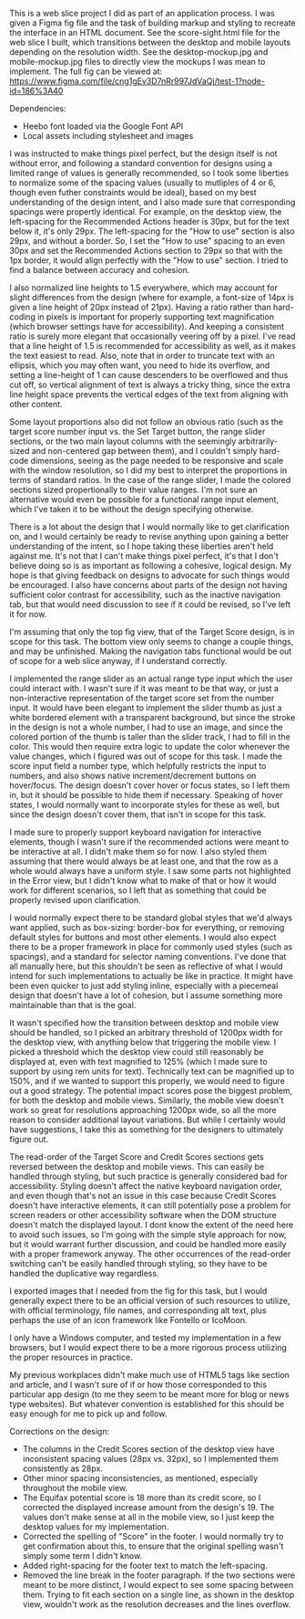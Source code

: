This is a web slice project I did as part of an application process.  I was given a Figma fig file and the task of building markup and styling to recreate the interface in an HTML document.  See the score-sight.html file for the web slice I built, which transitions between the desktop and mobile layouts depending on the resolution width.  See the desktop-mockup.jpg and mobile-mockup.jpg files to directly view the mockups I was mean to implement.  The full fig can be viewed at: https://www.figma.com/file/cng1gEv3D7nRr997JdVaQj/test-1?node-id=186%3A40

Dependencies:
* Heebo font loaded via the Google Font API
* Local assets including stylesheet and images

I was instructed to make things pixel perfect, but the design itself is not without error, and following a standard convention for designs using a limited range of values is generally recommended, so I took some liberties to normalize some of the spacing values (usually to mutliples of 4 or 6, though even futher constraints would be ideal), based on my best understanding of the design intent, and I also made sure that corresponding spacings were propertly identical.  For example, on the desktop view, the left-spacing for the Recommended Actions header is 30px, but for the text below it, it's only 29px.  The left-spacing for the "How to use" section is also 29px, and without a border.  So, I set the "How to use" spacing to an even 30px and set the Recommended Actions section to 29px so that with the 1px border, it would align perfectly with the "How to use" section.  I tried to find a balance between accuracy and cohesion.

I also normalized line heights to 1.5 everywhere, which may account for slight differences from the design (where for example, a font-size of 14px is given a line height of 20px instead of 21px).  Having a ratio rather than hard-coding in pixels is important for properly supporting text magnification (which browser settings have for accessibility).  And keeping a consistent ratio is surely more elegant that occasionally veering off by a pixel.  I've read that a line height of 1.5 is recommended for accessibility as well, as it makes the text easiest to read.  Also, note that in order to truncate text with an ellipsis, which you may often want, you need to hide its overflow, and setting a line-height of 1 can cause descenders to be overflowed and thus cut off, so vertical alignment of text is always a tricky thing, since the extra line height space prevents the vertical edges of the text from aligning with other content.

Some layout proportions also did not follow an obvious ratio (such as the target score number input vs. the Set Target button, the range slider sections, or the two main layout columns with the seemingly arbitrarily-sized and non-centered gap between them), and I couldn't simply hard-code dimensions, seeing as the page needed to be responsive and scale with the window resolution, so I did my best to interpret the proportions in terms of standard ratios.  In the case of the range slider, I made the colored sections sized propertionally to their value ranges.  I'm not sure an alternative would even be possible for a functional range input element, which I've taken it to be without the design specifying otherwise.

There is a lot about the design that I would normally like to get clarification on, and I would certainly be ready to revise anything upon gaining a better understanding of the intent, so I hope taking these liberties aren't held against me.  It's not that I can't make things pixel perfect, it's that I don't believe doing so is as important as following a cohesive, logical design.  My hope is that giving feedback on designs to advocate for such things would be encouraged.  I also have concerns about parts of the design not having sufficient color contrast for accessibility, such as the inactive navigation tab, but that would need discussion to see if it could be revised, so I've left it for now.

I'm assuming that only the top fig view, that of the Target Score design, is in scope for this task.  The bottom view only seems to change a couple things, and may be unfinished.  Making the navigation tabs functional would be out of scope for a web slice anyway, if I understand correctly.

I implemented the range slider as an actual range type input which the user could interact with.  I wasn't sure if it was meant to be that way, or just a non-interactive representation of the target score set from the number input.  It would have been elegant to implement the slider thumb as just a white bordered element with a transparent background, but since the stroke in the design is not a whole number, I had to use an image, and since the colored portion of the thumb is taller than the slider track, I had to fill in the color.  This would then require extra logic to update the color whenever the value changes, which I figured was out of scope for this task.  I made the score input field a number type, which helpfully restricts the input to numbers, and also shows native increment/decrement buttons on hover/focus.  The design doesn't cover hover or focus states, so I left them in, but it should be possible to hide them if necessary.  Speaking of hover states, I would normally want to incorporate styles for these as well, but since the design doesn't cover them, that isn't in scope for this task.

I made sure to properly support keyboard navigation for interactive elements, though I wasn't sure if the recommended actions were meant to be interactive at all.  I didn't make them so for now.  I also styled them assuming that there would always be at least one, and that the row as a whole would always have a uniform style.  I saw some parts not highlighted in the Error view, but I didn't know what to make of that or how it would work for different scenarios, so I left that as something that could be properly revised upon clarification.

I would normally expect there to be standard global styles that we'd always want applied, such as box-sizing: border-box for everything, or removing default styles for buttons and most other elements.  I would also expect there to be a proper framework in place for commonly used styles (such as spacings), and a standard for selector naming conventions.  I've done that all manually here, but this shouldn't be seen as reflective of what I would intend for such implementations to actually be like in practice.  It might have been even quicker to just add styling inline, especially with a piecemeal design that doesn't have a lot of cohesion, but I assume something more maintainable than that is the goal.

It wasn't specified how the transition between desktop and mobile view should be handled, so I picked an arbitrary threshold of 1200px width for the desktop view, with anything below that triggering the mobile view.  I picked a threshold which the desktop view could still reasonably be displayed at, even with text magnified to 125% (which I made sure to support by using rem units for text).  Technically text can be magnified up to 150%, and if we wanted to support this properly, we would need to figure out a good strategy.  The potential impact scores pose the biggest problem, for both the desktop and mobile views.  Similarly, the mobile view doesn't work so great for resolutions approaching 1200px wide, so all the more reason to consider additional layout variations.  But while I certainly would have suggestions, I take this as something for the designers to ultimately figure out.

The read-order of the Target Score and Credit Scores sections gets reversed between the desktop and mobile views.  This can easily be handled through styling, but such practice is generally considered bad for accessibility.  Styling doesn't affect the native keyboard navigation order, and even though that's not an issue in this case because Credit Scores doesn't have interactive elements, it can still potentially pose a problem for screen readers or other accessibility software when the DOM structure doesn't match the displayed layout.  I dont know the extent of the need here to avoid such issues, so I'm going with the simple style approach for now, but it would warrant further discussion, and could be handled more easily with a proper framework anyway.  The other occurrences of the read-order switching can't be easily handled through styling, so they have to be handled the duplicative way regardless.

I exported images that I needed from the fig for this task, but I would generally expect there to be an official version of such resources to utilize, with official terminology, file names, and corresponding alt text, plus perhaps the use of an icon framework like Fontello or IcoMoon.

I only have a Windows computer, and tested my implementation in a few browsers, but I would expect there to be a more rigorous process utilizing the proper resources in practice.

My previous workplaces didn't make much use of HTML5 tags like section and article, and I wasn't sure of if or how those corresponded to this particular app design (to me they seem to be meant more for blog or news type websites).  But whatever convention is established for this should be easy enough for me to pick up and follow.

Corrections on the design:
* The columns in the Credit Scores section of the desktop view have inconsistent spacing values (28px vs. 32px), so I implemented them consistently as 28px.
* Other minor spacing inconsistencies, as mentioned, especially throughout the mobile view.
* The Equifax potential score is 18 more than its credit score, so I corrected the displayed increase amount from the design's 19.  The values don't make sense at all in the mobile view, so I just keep the desktop values for my implementation.
* Corrected the spelling of "Score" in the footer.  I would normally try to get confirmation about this, to ensure that the original spelling wasn't simply some term I didn't know.
* Added right-spacing for the footer text to match the left-spacing.
* Removed the line break in the footer paragraph.  If the two sections were meant to be more distinct, I would expect to see some spacing between them.  Trying to fit each section on a single line, as shown in the desktop view, wouldn't work as the resolution decreases and the lines overflow.